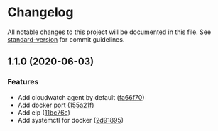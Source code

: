 # Changelog

All notable changes to this project will be documented in this file. See [standard-version](https://github.com/conventional-changelog/standard-version) for commit guidelines.

## 1.1.0 (2020-06-03)


### Features

* Add cloudwatch agent by default ([fa66f70](https://github.com/jazztong/terraform-ec2/commit/fa66f706b56bd859e7bde7b03e272fe26df8bc42))
* Add docker port ([155a21f](https://github.com/jazztong/terraform-ec2/commit/155a21ffdbe3a5459bf9b1d9b0524163942abc4a))
* Add eip ([11bc76c](https://github.com/jazztong/terraform-ec2/commit/11bc76c87e044c1c3e18c76a9c5281178a80fa1f))
* Add systemctl for docker ([2d91895](https://github.com/jazztong/terraform-ec2/commit/2d918954f6720e5a14c8220ab28a0f635a7d4987))
